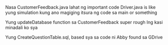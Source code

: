 Nasa CustomerFeedback.java lahat ng important code
Driver.java is like yung simulation kung ano magiging itsura ng code sa main or something

Yung updateDatabase function sa CustomerFeedback super rough lng kasi minadali ko sya

Yung CreateQuestionTable.sql, based sya sa code ni Abby found sa GDrive
